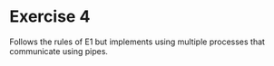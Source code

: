 # Exercise 4
Follows the rules of E1 but implements using multiple processes that communicate using pipes.
